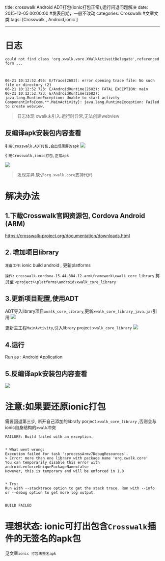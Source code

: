 title: crosswalk Android ADT打包(ionic打包正常),运行闪退问题解决
date: 2015-12-05 00:00:00 #发表日期，一般不改动
categories: Crosswalk  #文章文类 
tags: [Crosswalk , Android,ionic ]

---
# 日志
```
could not find class 'org.xwalk.vore.XWalkActiveitDelegate',referenced form ...



06-21 10:12:52.495: E/Trace(2682): error opening trace file: No such file or directory (2)
06-21 10:12:52.723: E/AndroidRuntime(2682): FATAL EXCEPTION: main
06-21 10:12:52.723: E/AndroidRuntime(2682): java.lang.RuntimeException: Unable to start activity ComponentInfo{com.**.MainActivity}: java.lang.RuntimeException: Failed to create webview. 
```
>日志体现 xwalk未引入.运行时异常,无法创建webview


## 反编译apk安装包内容查看

`引用Crosswalk,ADT打包,会出现黑屏的apk`
![]( http://7xnbs3.com1.z0.glb.clouddn.com/15-12-5/44405151.jpg)


`引用Crosswalk,ionic打包,正常apk`

![]( http://7xnbs3.com1.z0.glb.clouddn.com/15-12-5/32981252.jpg)


>发现差异,缺少`org.xwalk.core`支持代码


# 解决办法
## 1.下载Crosswalk官网资源包, Cordova Android (ARM)
https://crosswalk-project.org/documentation/downloads.html


## 2. 增加项目library
`准备工作:`ionic build android , 更新platforms


`操作:`
`crosswalk-cordova-15.44.384.12-arm\framework\xwalk_core_library` 
拷贝至
`<project>\platforms\android\xwalk_core_library`


## 3.更新项目配置,使用ADT
ADT导入library项目` xwalk_core_library `,更新` xwalk_core_library_java.jar `引用
![]( http://7xnbs3.com1.z0.glb.clouddn.com/15-12-5/54973604.jpg)


更新主工程`MainAvtivity`,引入library project ` xwalk_core_library `
![]( http://7xnbs3.com1.z0.glb.clouddn.com/15-12-5/498019.jpg)


## 4.运行
Run as : Android Application



## 5.反编译apk安装包内容查看
![]( http://7xnbs3.com1.z0.glb.clouddn.com/15-12-5/32981252.jpg)


# 注意:如果要还原ionic打包
需要回退第三步, 断开自己添加的librafy porject  ` xwalk_core_library ` ,否则会与ionic自身结构的`xwalk`冲突
```
FAILURE: Build failed with an exception.


* What went wrong:
Execution failed for task ':processArmv7DebugResources'.
> Error: more than one library with package name 'org.xwalk.core'
You can temporarily disable this error with android.enforceUniquePackageName=false
However, this is temporary and will be enforced in 1.0


* Try:
Run with --stacktrace option to get the stack trace. Run with --info or --debug option to get more log output.


BUILD FAILED
```


#  理想状态: ionic可打出包含`Crosswalk`插件的无签名的apk包
见文章`ionic 打包未签名apk`
<!-- more -->
